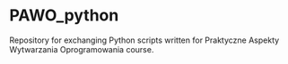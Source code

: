 PAWO_python
===========

Repository for exchanging Python scripts written for Praktyczne Aspekty Wytwarzania Oprogramowania course.
